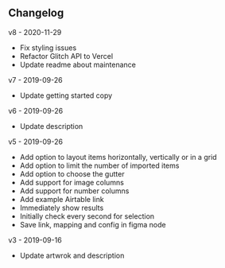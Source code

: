 Changelog
---------

v8 - 2020-11-29
* Fix styling issues
* Refactor Glitch API to Vercel
* Update readme about maintenance

v7 - 2019-09-26
* Update getting started copy

v6 - 2019-09-26
* Update description

v5 - 2019-09-26
* Add option to layout items horizontally, vertically or in a grid
* Add option to limit the number of imported items
* Add option to choose the gutter
* Add support for image columns
* Add support for number columns
* Add example Airtable link
* Immediately show results
* Initially check every second for selection
* Save link, mapping and config in figma node

v3 - 2019-09-16
* Update artwrok and description
